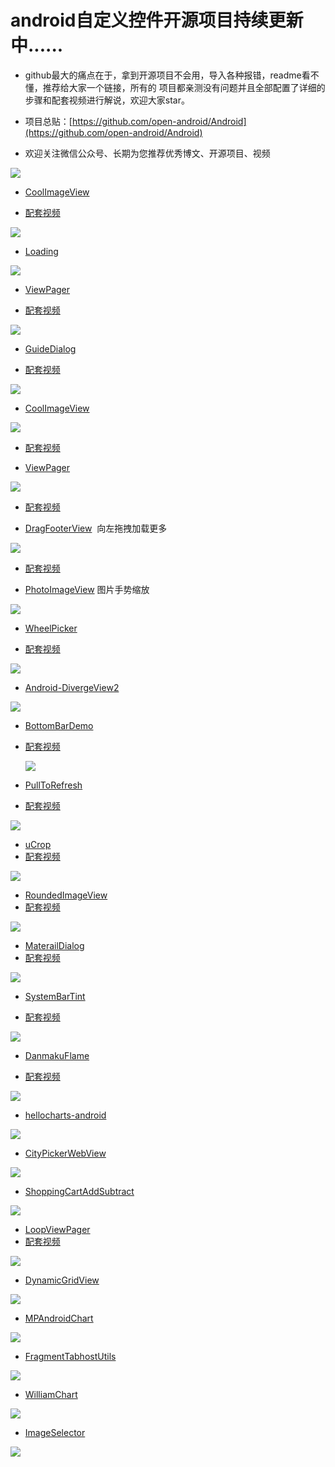 # android自定义控件开源项目持续更新中......


*  github最大的痛点在于，拿到开源项目不会用，导入各种报错，readme看不懂，推荐给大家一个链接，所有的 项目都亲测没有问题并且全部配置了详细的步骤和配套视频进行解说，欢迎大家star。
  
* 项目总贴：[https://github.com/open-android/Android](https://github.com/open-android/Android)

* 欢迎关注微信公众号、长期为您推荐优秀博文、开源项目、视频

![](http://oi5nqn6ce.bkt.clouddn.com/itheima/booster/code/qrcode.png)


* [CoolImageView](https://github.com/open-android/CoolImageView)

* [配套视频](https://v.qq.com/x/page/u0389w4ci88.html)


[![](https://github.com/open-android/CoolImageView/raw/master/myapplication/gif/CoolImageView.gif)](https://github.com/open-android/CoolImageView/blob/master/myapplication/gif/CoolImageView.gif)


* [Loading](https://github.com/open-android/Loading)

![](http://upload-images.jianshu.io/upload_images/4037105-09a79c822c569bed.gif?imageMogr2/auto-orient/strip)





* [ViewPager](https://github.com/open-android/ViewPager)

* [配套视频](https://v.qq.com/x/page/n0389z3o1hy.html)


![](http://upload-images.jianshu.io/upload_images/4037105-d0e0f0bdba1fb8d3.gif?imageMogr2/auto-orient/strip)


* [GuideDialog](https://github.com/open-android/GuideDialog)

* [配套视频](https://v.qq.com/x/page/y0383fno6rt.html)


![](http://upload-images.jianshu.io/upload_images/4037105-ac9e463f13a2d66f.gif?imageMogr2/auto-orient/strip)


* [CoolImageView](https://github.com/open-android/CoolImageView)


![](http://upload-images.jianshu.io/upload_images/4037105-26cd0d4419cd5a99.gif?imageMogr2/auto-orient/strip)

* [配套视频](https://v.qq.com/x/page/u0389w4ci88.html)

* [ViewPager](https://github.com/open-android/ViewPager)


![](http://upload-images.jianshu.io/upload_images/4037105-0719cc1779858450.gif?imageMogr2/auto-orient/strip)

* [配套视频](https://v.qq.com/x/page/n0389z3o1hy.html)


* [DragFooterView](https://github.com/open-android/DragFooterView)  向左拖拽加载更多


![](http://upload-images.jianshu.io/upload_images/4037105-ed674ad4e9c6d90d.gif?imageMogr2/auto-orient/strip)

* [配套视频](https://v.qq.com/x/page/a0383m70fzs.html)



* [PhotoImageView](https://github.com/open-android/PhotoImageView)  图片手势缩放

![](http://upload-images.jianshu.io/upload_images/4037105-a677f501448fb1a6.gif?imageMogr2/auto-orient/strip)
  

* [WheelPicker](https://github.com/open-android/WheelPicker)

* [配套视频](https://v.qq.com/x/page/c0382cz9xic.html)
  
![](http://upload-images.jianshu.io/upload_images/4037105-8912f53fe31032cb.gif?imageMogr2/auto-orient/strip)
  
 
  
  
  
* [Android-DivergeView2](https://github.com/open-android/Android-DivergeView2)
  
![](http://upload-images.jianshu.io/upload_images/4037105-7116863716821337.gif?imageMogr2/auto-orient/strip) 



* [BottomBarDemo](https://github.com/open-android/BottomBarDemo)
* [配套视频](https://v.qq.com/x/page/b0360a76j67.html)
  
  ![](http://upload-images.jianshu.io/upload_images/4037105-4825eae343c2a062.gif?imageMogr2/auto-orient/strip)


* [PullToRefresh](https://github.com/open-android/PullToRefresh)
* [配套视频](https://v.qq.com/x/page/z0370421wul.html)
 
![](http://upload-images.jianshu.io/upload_images/4037105-f14baf5a661b9b2d.gif?imageMogr2/auto-orient/strip)



* [uCrop](https://github.com/open-android/uCrop)
* [配套视频](https://v.qq.com/x/page/z0375mj3ykx.html)
  
![](http://upload-images.jianshu.io/upload_images/4037105-d46100e5961fff46.gif?imageMogr2/auto-orient/strip)




* [RoundedImageView](https://github.com/open-android/RoundedImageView)
* [配套视频](https://v.qq.com/x/page/x037368hrxg.html)
  
![](http://upload-images.jianshu.io/upload_images/4037105-45454bbb9e7f4781.png?imageMogr2/auto-orient/strip%7CimageView2/2/w/1240)



* [MaterailDialog](https://github.com/open-android/MaterailDialog)
* [配套视频](https://v.qq.com/x/page/a0374shd1dr.html)
  
![](http://upload-images.jianshu.io/upload_images/4037105-1eaf5da5e861dc3d.gif?imageMogr2/auto-orient/strip)



* [SystemBarTint](https://github.com/open-android/SystemBarTint)

* [配套视频](https://v.qq.com/x/page/f03730df2q8.html)
  
![](http://upload-images.jianshu.io/upload_images/4037105-8c0c44ffd32b317b.png?imageMogr2/auto-orient/strip%7CimageView2/2/w/1240)



* [DanmakuFlame](https://github.com/open-android/DanmakuFlame)

* [配套视频](http://v.qq.com/x/page/h0374koiyxv.html)
  
![](http://upload-images.jianshu.io/upload_images/4037105-2f3a130da5031273.gif?imageMogr2/auto-orient/strip)
  


* [hellocharts-android](https://github.com/open-android/hellocharts-android)
  

![](http://upload-images.jianshu.io/upload_images/4037105-c2442f7a942d80cf.gif?imageMogr2/auto-orient/strip)


* [CityPickerWebView](https://github.com/open-android/CityPickerWebView)

![](http://upload-images.jianshu.io/upload_images/4037105-90cad9b81ae15e5f.gif?imageMogr2/auto-orient/strip)



* [ShoppingCartAddSubtract](https://github.com/open-android/ShoppingCartAddSubtract)

![](http://upload-images.jianshu.io/upload_images/4037105-7801c5edb6cf77fa.gif?imageMogr2/auto-orient/strip)


* [LoopViewPager](https://github.com/open-android/LoopViewPager)
* [配套视频](https://v.qq.com/x/page/j0357mg10f6.html)
  
![](http://upload-images.jianshu.io/upload_images/4037105-9078ff1792924083.gif?imageMogr2/auto-orient/strip)



* [DynamicGridView](https://github.com/open-android/DynamicGridView)

![](http://upload-images.jianshu.io/upload_images/4037105-e684bf9773c6ebf9.gif?imageMogr2/auto-orient/strip)





* [MPAndroidChart](https://github.com/open-android/MPAndroidChart)

![](http://upload-images.jianshu.io/upload_images/4037105-8c658f4ffe8d7133.gif?imageMogr2/auto-orient/strip)


* [FragmentTabhostUtils](https://github.com/open-android/FragmentTabhostUtils)

![](http://upload-images.jianshu.io/upload_images/4037105-541f0176494a68d3.jpg?imageMogr2/auto-orient/strip%7CimageView2/2/w/1240)





* [WilliamChart](https://github.com/open-android/WilliamChart)

![](http://upload-images.jianshu.io/upload_images/4037105-28b5e5e2fdfbe841.gif?imageMogr2/auto-orient/strip)


* [ImageSelector](https://github.com/open-android/ImageSelector)
 
![](http://upload-images.jianshu.io/upload_images/4037105-dd695310bb187ac2.gif?imageMogr2/auto-orient/strip)


